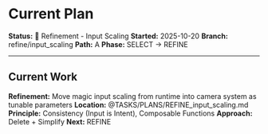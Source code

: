# Current Plan

**Status:** 🔧 Refinement - Input Scaling
**Started:** 2025-10-20
**Branch:** refine/input_scaling
**Path:** A
**Phase:** SELECT → REFINE

---

## Current Work

**Refinement:** Move magic input scaling from runtime into camera system as tunable parameters
**Location:** @TASKS/PLANS/REFINE_input_scaling.md
**Principle:** Consistency (Input is Intent), Composable Functions
**Approach:** Delete + Simplify
**Next:** REFINE
